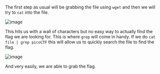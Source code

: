 The first step as usual will be grabbing the file using `wget` and then we will try to `cat` into the file. 

![image](https://github.com/JMacPort/picoCTFs/assets/145376972/2b592a3c-def8-41ec-9d67-2ac5345c070a)

This hits us with a wall of characters but no easy way to actually find the flag we are looking for. This is where `grep` will come in handy. If we do `cat file | grep picoCTF` this will allow
us to quickly search the file to find the flag. 

![image](https://github.com/JMacPort/picoCTFs/assets/145376972/46f2349d-90a6-4d21-9744-85ff6616288a)

And very easily, we are able to grab the flag. 
